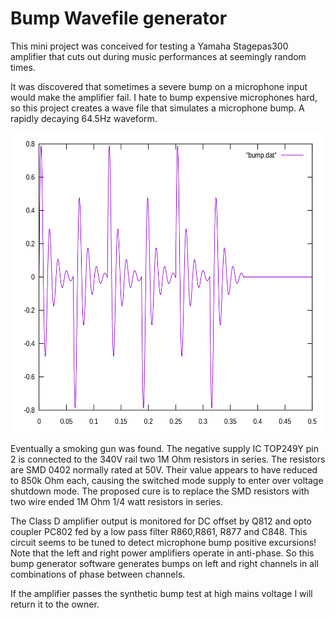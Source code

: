 # Bump Wavefile generator

This mini project was conceived for testing a Yamaha Stagepas300 amplifier that cuts out during music performances at seemingly random times.

It was discovered that sometimes a severe bump on a microphone input would make the amplifier fail. I hate to bump expensive microphones hard, so this project creates a wave file that simulates a microphone bump. A rapidly decaying 64.5Hz waveform.

<img src="bump.svg" style="height: 480px; width:600px;"/>

Eventually a smoking gun was found. The negative supply IC TOP249Y pin 2 is connected to the 340V rail two 1M Ohm resistors in series. The resistors are SMD 0402 normally rated at 50V. Their value appears to have reduced to 850k Ohm each, causing the switched mode supply to enter over voltage shutdown mode. The proposed cure is to replace the SMD resistors with two wire ended 1M Ohm 1/4 watt resistors in series.

The Class D amplifier output is monitored for DC offset by Q812 and opto coupler PC802 fed by a low pass filter R860,R861, R877 and C848. This circuit seems to be tuned to detect microphone bump positive excursions! Note that the left and right power amplifiers operate in anti-phase. So this bump generator software generates bumps on left and right channels in all combinations of phase between channels.

If the amplifier passes the synthetic bump test at high mains voltage I will return it to the owner.